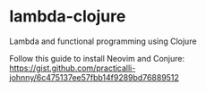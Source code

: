 # lambda-clojure
Lambda and functional programming using Clojure

Follow this guide to install Neovim and Conjure: https://gist.github.com/practicalli-johnny/6c475137ee57fbb14f9289bd76889512
